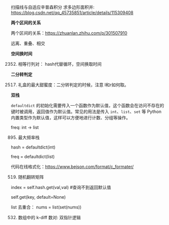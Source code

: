 
扫描线与自适应辛普森积分 求多边形面积并: https://blog.csdn.net/qq_45735851/article/details/115309408

**两个区间的关系**

两个区间的关系：https://zhuanlan.zhihu.com/p/301507910

远离、重叠、相交

**空间换时间**

2352. 相等行列对： hash代替循环，空间换取时间

**二分转判定**

2517. 礼盒的最大甜蜜度：二分转判定的时候，注意 l和r如何取。


**双栈**

`defaultdict` 的初始化需要传入一个函数作为默认值，这个函数会在访问不存在的键时被调用，返回值作为默认值。常见的用法是传入 `int`、`list`、`set` 等 Python 内置类型作为默认值，这样可以方便地进行计数、分组等操作。

freq: int -> list

895. 最大频率栈

hash = defaultdict(int)

freq = defaultdict(list)


代码在线格式化：https://www.bejson.com/format/c_formater/

519. 随机翻转矩阵

index = self.hash.get(val,val)  #查询不到返回默认值

self.get(key, default=None)


list 去重合： nums = list(set(nums))

532. 数组中的 k-diff 数对: 双指针逻辑
